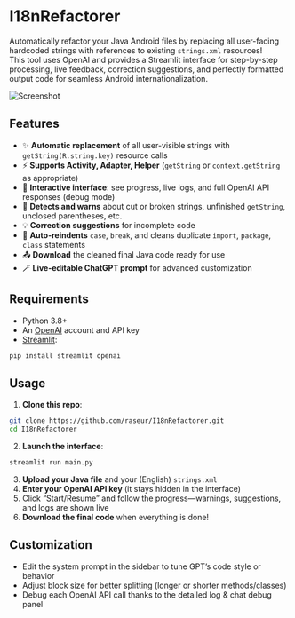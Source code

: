 
# I18nRefactorer

Automatically refactor your Java Android files by replacing all user-facing hardcoded strings with references to existing `strings.xml` resources!  
This tool uses OpenAI and provides a Streamlit interface for step-by-step processing, live feedback, correction suggestions, and perfectly formatted output code for seamless Android internationalization.

![Screenshot](img/interface.png)

## Features

- ✨ **Automatic replacement** of all user-visible strings with `getString(R.string.key)` resource calls  
- ⚡ **Supports Activity, Adapter, Helper** (`getString` or `context.getString` as appropriate)  
- 🚦 **Interactive interface**: see progress, live logs, and full OpenAI API responses (debug mode)  
- 🔎 **Detects and warns** about cut or broken strings, unfinished `getString`, unclosed parentheses, etc.  
- 💡 **Correction suggestions** for incomplete code  
- 🧹 **Auto-reindents** `case`, `break`, and cleans duplicate `import`, `package`, `class` statements  
- 📤 **Download** the cleaned final Java code ready for use  
- 🪄 **Live-editable ChatGPT prompt** for advanced customization

## Requirements

- Python 3.8+
- An [OpenAI](https://platform.openai.com/) account and API key
- [Streamlit](https://docs.streamlit.io/):

```bash
pip install streamlit openai
```

## Usage

1. **Clone this repo**:

```bash
git clone https://github.com/raseur/I18nRefactorer.git
cd I18nRefactorer
```

2. **Launch the interface**:

```bash
streamlit run main.py
```

3. **Upload your Java file** and your (English) `strings.xml`
4. **Enter your OpenAI API key** (it stays hidden in the interface)
5. Click “Start/Resume” and follow the progress—warnings, suggestions, and logs are shown live  
6. **Download the final code** when everything is done!

## Customization

- Edit the system prompt in the sidebar to tune GPT’s code style or behavior
- Adjust block size for better splitting (longer or shorter methods/classes)
- Debug each OpenAI API call thanks to the detailed log & chat debug panel
